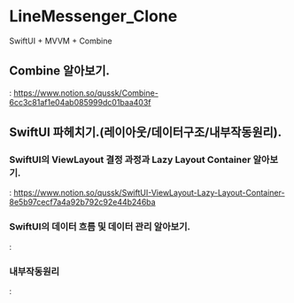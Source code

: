 # LineMessenger_Clone


SwiftUI + MVVM + Combine 







## Combine 알아보기.

: https://www.notion.so/qussk/Combine-6cc3c81af1e04ab085999dc01baa403f



## SwiftUI 파헤치기.(레이아웃/데이터구조/내부작동원리).

### SwiftUI의 ViewLayout 결정 과정과 Lazy Layout Container 알아보기. 
: https://www.notion.so/qussk/SwiftUI-ViewLayout-Lazy-Layout-Container-8e5b97cecf7a4a92b792c92e44b246ba


### SwiftUI의 데이터 흐름 및 데이터 관리 알아보기.
:


### 내부작동원리
:



